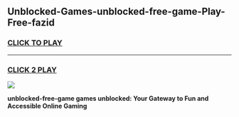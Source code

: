 
## Unblocked-Games-unblocked-free-game-Play-Free-fazid
<h3>
<a href="https://premium76.site?title=unblocked-free-game&ref=17A">CLICK TO PLAY</a></h3>
<hr>

<h3>
<a href="https://premium76.site?title=unblocked-free-game&ref=17A">CLICK 2 PLAY</a>
  
</h3>

<a href="https://premium76.site?title=unblocked-free-game&ref=17A"><img src="https://clearcache.store/games.png"></a>


**unblocked-free-game games unblocked: Your Gateway to Fun and Accessible Online Gaming**
